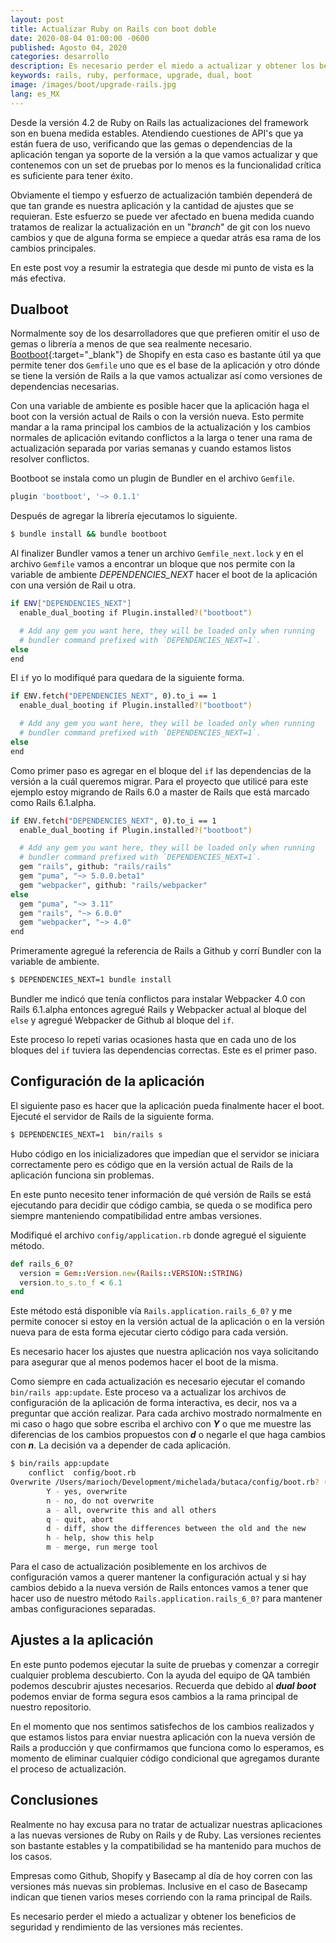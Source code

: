 ```yaml
---
layout: post
title: Actualizar Ruby on Rails con boot doble
date: 2020-08-04 01:00:00 -0600
published: Agosto 04, 2020
categories: desarrollo
description: Es necesario perder el miedo a actualizar y obtener los beneficios de seguridad y rendimiento de las versiones más recientes.
keywords: rails, ruby, performace, upgrade, dual, boot
image: /images/boot/upgrade-rails.jpg
lang: es_MX
---
```

Desde la versión 4.2 de Ruby on Rails las actualizaciones del framework son en buena medida estables. Atendiendo cuestiones de API's que ya están fuera de uso, verificando que las gemas o dependencias de la aplicación tengan ya soporte de la versión a la que vamos actualizar y que contenemos con un set de pruebas por lo menos es la funcionalidad crítica es suficiente para tener éxito.

Obviamente el tiempo y esfuerzo de actualización también dependerá de que tan grande es nuestra aplicación y la cantidad de ajustes que se requieran. Este esfuerzo se puede ver afectado en buena medida cuando tratamos de realizar la actualización en un "*branch*" de git con los nuevo cambios y que de alguna forma se empiece a quedar atrás esa rama de los cambios principales.

En este post voy a resumir la estrategia que desde mi punto de vista es la más efectiva.

## Dualboot

Normalmente soy de los desarrolladores que que prefieren omitir el uso de gemas o librería a menos  de que sea realmente necesario. [Bootboot](https://github.com/Shopify/bootboot){:target="_blank"} de Shopify en esta caso es bastante útil ya que permite tener dos `Gemfile` uno que es el base de la aplicación y otro dónde se tiene la versión de Rails a la que vamos actualizar así como versiones de dependencias necesarias.

Con una variable de ambiente es posible hacer que la aplicación haga el boot con la versión actual de Rails o con la versión nueva. Esto permite mandar a la rama principal los cambios de la actualización y los cambios normales de aplicación evitando conflictos a la larga o tener una rama de actualización separada por varias semanas y cuando estamos listos resolver conflictos.

Bootboot se instala como un plugin de Bundler en el archivo `Gemfile`.

```bash
plugin 'bootboot', '~> 0.1.1'
```

Después de agregar la librería ejecutamos lo siguiente.

```bash
$ bundle install && bundle bootboot
```

Al finalizer Bundler vamos a tener un archivo `Gemfile_next.lock` y en el archivo `Gemfile` vamos a encontrar un bloque que nos permite con la variable de ambiente *DEPENDENCIES_NEXT* hacer el boot de la aplicación con una versión de Rail u otra.

```bash
if ENV["DEPENDENCIES_NEXT"]
  enable_dual_booting if Plugin.installed?("bootboot")

  # Add any gem you want here, they will be loaded only when running
  # bundler command prefixed with `DEPENDENCIES_NEXT=1`.
else
end
```

El `if` yo lo modifiqué para quedara de la siguiente forma.

```bash
if ENV.fetch("DEPENDENCIES_NEXT", 0).to_i == 1
  enable_dual_booting if Plugin.installed?("bootboot")

  # Add any gem you want here, they will be loaded only when running
  # bundler command prefixed with `DEPENDENCIES_NEXT=1`.
else
end
```

Como primer paso es agregar en el bloque del `if` las dependencias de la versión a la cuál queremos migrar. Para el proyecto que utilicé para este ejemplo estoy migrando de Rails 6.0 a master de Rails que está marcado como Rails 6.1.alpha.

```bash
if ENV.fetch("DEPENDENCIES_NEXT", 0).to_i == 1
  enable_dual_booting if Plugin.installed?("bootboot")

  # Add any gem you want here, they will be loaded only when running
  # bundler command prefixed with `DEPENDENCIES_NEXT=1`.
  gem "rails", github: "rails/rails"
  gem "puma", "~> 5.0.0.beta1"
  gem "webpacker", github: "rails/webpacker"
else
  gem "puma", "~> 3.11"
  gem "rails", "~> 6.0.0"
  gem "webpacker", "~> 4.0"
end
```

Primeramente agregué la referencia de Rails a Github y corrí Bundler con la variable de ambiente.

```bash
$ DEPENDENCIES_NEXT=1 bundle install
```

Bundler me indicó que tenía conflictos para instalar Webpacker 4.0 con Rails 6.1.alpha entonces agregué Rails y Webpacker actual al bloque del `else` y agregué Webpacker de Github al bloque del `if`.

Este proceso lo repetí varias ocasiones hasta que en cada uno de los bloques del `if` tuviera las dependencias correctas. Este es el primer paso.

## Configuración de la aplicación

El siguiente paso es hacer que la aplicación pueda finalmente hacer el boot. Ejecuté el servidor de Rails de la siguiente forma.

```bash
$ DEPENDENCIES_NEXT=1  bin/rails s
```

Hubo código en los inicializadores que impedían que el servidor se iniciara correctamente pero es código que en la versión actual de Rails de la aplicación funciona sin problemas.

En este punto necesito tener información de qué versión de Rails se está ejecutando para decidir que código cambia, se queda o se modifica pero siempre manteniendo compatibilidad entre ambas versiones.

Modifiqué el archivo `config/application.rb` donde agregué el siguiente método.

```ruby
def rails_6_0?
  version = Gem::Version.new(Rails::VERSION::STRING)
  version.to_s.to_f < 6.1
end
```

Este método está disponible vía `Rails.application.rails_6_0?` y me permite conocer si estoy en la versión actual de la aplicación o en la versión nueva para de esta forma ejecutar cierto código para cada versión.

Es necesario hacer los ajustes que nuestra aplicación nos vaya solicitando para asegurar que al menos podemos hacer el boot de la misma.

Como siempre en cada actualización es necesario ejecutar el comando `bin/rails app:update`. Este proceso va a actualizar los archivos de configuración de la aplicación de forma interactiva, es decir, nos va a preguntar que acción realizar. Para cada archivo mostrado normalmente en mi caso o hago que sobre escriba el archivo con ***Y*** o que me muestre las diferencias de los cambios propuestos con ***d*** o negarle el que haga cambios con ***n***. La decisión va a depender de cada aplicación.

```bash
$ bin/rails app:update
    conflict  config/boot.rb
Overwrite /Users/marioch/Development/michelada/butaca/config/boot.rb? (enter "h" for help) [Ynaqdhm]
        Y - yes, overwrite
        n - no, do not overwrite
        a - all, overwrite this and all others
        q - quit, abort
        d - diff, show the differences between the old and the new
        h - help, show this help
        m - merge, run merge tool
```

Para el caso de actualización posiblemente en los archivos de configuración vamos a querer mantener la configuración actual y si hay cambios debido a la nueva versión de Rails entonces vamos a tener que hacer uso de nuestro método `Rails.application.rails_6_0?` para mantener ambas configuraciones separadas.

## Ajustes a la aplicación

En este punto podemos ejecutar la suite de pruebas y comenzar a corregir cualquier problema descubierto. Con la ayuda del equipo de QA también podemos descubrir ajustes necesarios. Recuerda que debido al ***dual boot*** podemos enviar de forma segura esos cambios a la rama principal de nuestro repositorio.

En el momento que nos sentimos satisfechos de los cambios realizados y que estamos listos para enviar nuestra aplicación con la nueva versión de Rails a producción y que confirmamos que funciona como lo esperamos, es momento de eliminar cualquier código condicional que agregamos durante el proceso de actualización.

## Conclusiones

Realmente no hay excusa para no tratar de actualizar nuestras aplicaciones a las nuevas versiones de Ruby on Rails y de Ruby. Las versiones recientes son bastante estables y la compatibilidad se ha mantenido para muchos de los casos.

Empresas como Github, Shopify y Basecamp al día de hoy corren con las versiones más nuevas sin problemas. Inclusive en el caso de Basecamp indican que tienen varios meses corriendo con la rama principal de Rails.

Es necesario perder el miedo a actualizar y obtener los beneficios de seguridad y rendimiento de las versiones más recientes.
